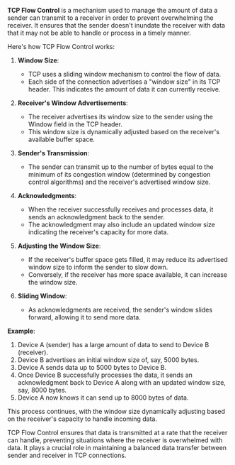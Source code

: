 **TCP Flow Control** is a mechanism used to manage the amount of data a sender can transmit to a receiver in order to prevent overwhelming the receiver. It ensures that the sender doesn't inundate the receiver with data that it may not be able to handle or process in a timely manner.

Here's how TCP Flow Control works:

1. **Window Size**:
   - TCP uses a sliding window mechanism to control the flow of data.
   - Each side of the connection advertises a "window size" in its TCP header. This indicates the amount of data it can currently receive.

2. **Receiver's Window Advertisements**:
   - The receiver advertises its window size to the sender using the Window field in the TCP header.
   - This window size is dynamically adjusted based on the receiver's available buffer space.

3. **Sender's Transmission**:
   - The sender can transmit up to the number of bytes equal to the minimum of its congestion window (determined by congestion control algorithms) and the receiver's advertised window size.

4. **Acknowledgments**:
   - When the receiver successfully receives and processes data, it sends an acknowledgment back to the sender.
   - The acknowledgment may also include an updated window size indicating the receiver's capacity for more data.

5. **Adjusting the Window Size**:
   - If the receiver's buffer space gets filled, it may reduce its advertised window size to inform the sender to slow down.
   - Conversely, if the receiver has more space available, it can increase the window size.

6. **Sliding Window**:
   - As acknowledgments are received, the sender's window slides forward, allowing it to send more data.

**Example**:

1. Device A (sender) has a large amount of data to send to Device B (receiver).
2. Device B advertises an initial window size of, say, 5000 bytes.
3. Device A sends data up to 5000 bytes to Device B.
4. Once Device B successfully processes the data, it sends an acknowledgment back to Device A along with an updated window size, say, 8000 bytes.
5. Device A now knows it can send up to 8000 bytes of data.

This process continues, with the window size dynamically adjusting based on the receiver's capacity to handle incoming data.

TCP Flow Control ensures that data is transmitted at a rate that the receiver can handle, preventing situations where the receiver is overwhelmed with data. It plays a crucial role in maintaining a balanced data transfer between sender and receiver in TCP connections.

